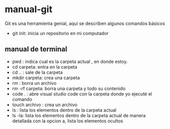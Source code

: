 # manual-git

Git es una herramienta genial, aquí se describen algunos comandos básicos

- git init: inicia un repositorio en mi computador






## manual de terminal

- pwd : indica cual es la carpeta actual , en donde estoy.
- cd carpeta: entra en la carpeta
- cd ..     : sale de la carpeta
- mkdir carpeta: crea una carpeta
- rm : borra un archivo
- rm -rf carpeta: borra una carpeta y todo su contenido
- code .    : abre visual studio code con la carpeta donde yo ejecuté el comando
- touch archivo : crea un archivo
- ls : lista los  elementos dentro de la carpeta actual
- ls -la: lista los elementos dentro de la carpeta actual de manera detallada con la opcion a, lista los elementos ocultos